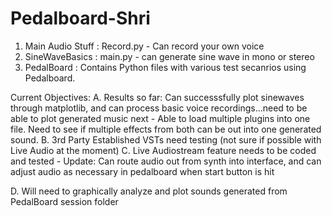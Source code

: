 # Pedalboard-Shri
1.  Main Audio Stuff : Record.py - Can record your own voice
2.  SineWaveBasics : main.py - can generate sine wave in mono or stereo
3.  PedalBoard : Contains Python files with various test secanrios using Pedalboard.


Current Objectives:
A.  Results so far: Can successsfully plot sinewaves through matplotlib, and can process basic voice recordings...need to be able to plot generated music next
	- Able to load multiple plugins into one file. Need to see if multiple effects from both can be out into one generated sound.
B.  3rd Party Established VSTs need testing (not sure if possible with Live Audio at the moment)
C.  Live Audiostream feature needs to be coded and tested - Update: Can route audio out from synth into interface, and can adjust audio as necessary in pedalboard when start button is hit

D. Will need to graphically analyze and plot sounds generated from PedalBoard session folder
